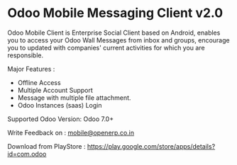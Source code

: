 Odoo Mobile Messaging Client v2.0
=================================

Odoo Mobile Client is Enterprise Social Client based on Android, enables you to access your Odoo Wall Messages from inbox and groups, encourage you to updated with companies' current activities for which you are responsible.


Major Features :

- Offline Access
- Multiple Account Support
- Message with multiple file attachment.
- Odoo Instances (saas) Login

Supported Odoo Version: Odoo 7.0+

Write Feedback on : mobile@openerp.co.in

Download from PlayStore : https://play.google.com/store/apps/details?id=com.odoo

